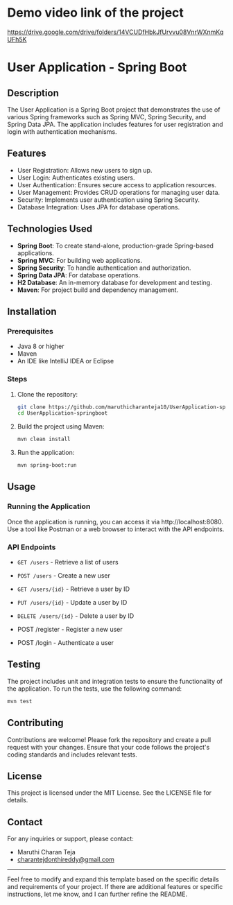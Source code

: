 # Demo video link of the project 
https://drive.google.com/drive/folders/14VCUDfHbkJfUrvvu08VnrWXnmKqUFh5K
# User Application - Spring Boot

## Description

The User Application is a Spring Boot project that demonstrates the use of various Spring frameworks such as Spring MVC, Spring Security, and Spring Data JPA. The application includes features for user registration and login with authentication mechanisms.

## Features

- User Registration: Allows new users to sign up.
- User Login: Authenticates existing users.
- User Authentication: Ensures secure access to application resources.
- User Management: Provides CRUD operations for managing user data.
- Security: Implements user authentication using Spring Security.
- Database Integration: Uses JPA for database operations.

## Technologies Used

- **Spring Boot**: To create stand-alone, production-grade Spring-based applications.
- **Spring MVC**: For building web applications.
- **Spring Security**: To handle authentication and authorization.
- **Spring Data JPA**: For database operations.
- **H2 Database**: An in-memory database for development and testing.
- **Maven**: For project build and dependency management.

## Installation

### Prerequisites

- Java 8 or higher
- Maven
- An IDE like IntelliJ IDEA or Eclipse

### Steps

1. Clone the repository:
   ```sh
   git clone https://github.com/maruthicharanteja10/UserApplication-springboot.git
   cd UserApplication-springboot
   ```

2. Build the project using Maven:
   ```sh
   mvn clean install
   ```

3. Run the application:
   ```sh
   mvn spring-boot:run
   ```

## Usage

### Running the Application

Once the application is running, you can access it via http://localhost:8080. Use a tool like Postman or a web browser to interact with the API endpoints.

### API Endpoints

- `GET /users` - Retrieve a list of users
- `POST /users` - Create a new user
- `GET /users/{id}` - Retrieve a user by ID
- `PUT /users/{id}` - Update a user by ID
- `DELETE /users/{id}` - Delete a user by ID

- POST /register - Register a new user
- POST /login - Authenticate a user


## Testing

The project includes unit and integration tests to ensure the functionality of the application. To run the tests, use the following command:

```sh
mvn test
```

## Contributing

Contributions are welcome! Please fork the repository and create a pull request with your changes. Ensure that your code follows the project's coding standards and includes relevant tests.

## License

This project is licensed under the MIT License. See the LICENSE file for details.

## Contact

For any inquiries or support, please contact:

- Maruthi Charan Teja
- charantejdonthireddy@gmail.com

---

Feel free to modify and expand this template based on the specific details and requirements of your project. If there are additional features or specific instructions, let me know, and I can further refine the README.
